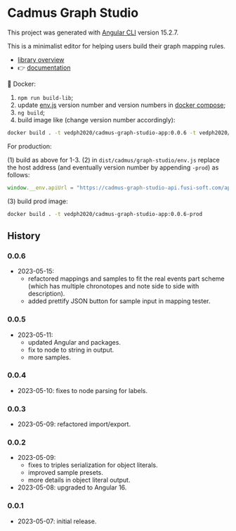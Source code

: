 # Cadmus Graph Studio

This project was generated with [Angular CLI](https://github.com/angular/angular-cli) version 15.2.7.

This is a minimalist editor for helping users build their graph mapping rules.

- [library overview](./projects/myrmidon/cadmus-mapping-builder/README.md)
- 👉 [documentation](https://myrmex.github.io/overview/cadmus/graph-studio/graph-studio/)

🐋 Docker:

1. `npm run build-lib`;
2. update [env.js](./src/env.js) version number and version numbers in [docker compose](docker-compose.yml);
3. `ng build`;
4. build image like (change version number accordingly):

```bash
docker build . -t vedph2020/cadmus-graph-studio-app:0.0.6 -t vedph2020/cadmus-graph-studio-app:latest
```

For production:

(1) build as above for 1-3.
(2) in `dist/cadmus/graph-studio/env.js` replace the host address (and eventually version number by appending `-prod`) as follows:

```js
window.__env.apiUrl = "https://cadmus-graph-studio-api.fusi-soft.com/api/";
```

(3) build prod image:

```bash
docker build . -t vedph2020/cadmus-graph-studio-app:0.0.6-prod
```

## History

### 0.0.6

- 2023-05-15:
  - refactored mappings and samples to fit the real events part scheme (which has multiple chronotopes and note side to side with description).
  - added prettify JSON button for sample input in mapping tester.

### 0.0.5

- 2023-05-11:
  - updated Angular and packages.
  - fix to node to string in output.
  - more samples.

### 0.0.4

- 2023-05-10: fixes to node parsing for labels.

### 0.0.3

- 2023-05-09: refactored import/export.

### 0.0.2

- 2023-05-09:
  - fixes to triples serialization for object literals.
  - improved sample presets.
  - more details in object literal output.
- 2023-05-08: upgraded to Angular 16.

### 0.0.1

- 2023-05-07: initial release.
